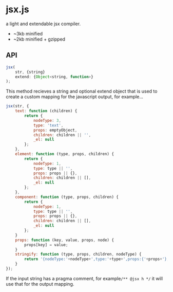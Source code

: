 # jsx.js

a light and extendable jsx compiler.

- ~3kb minified
- ~2kb minified + gzipped

## API

```javascript
jsx(
	str, {string} 
	extend: {Object<string, function>}
);
```

This method recieves a string and optional extend object that is used to create
a custom mapping for the javascript output, for example...

```javascript
jsx(str, {
	text: function (children) {
	 	return {
	 		nodeType: 3,
	 		type: 'text',
	 		props: emptyObject,
	 		children: children || '',
	 		_el: null
	 	};
	},
	element: function (type, props, children) {
	 	return {
	 		nodeType: 1,
	 		type: type || '',
	 		props: props || {},
	 		children: children || [],
	 		_el: null
	 	};
	},
	component: function (type, props, children) {
		return {
	 		nodeType: 1,
	 		type: type || '',
	 		props: props || {},
	 		children: children || [],
	 		_el: null
	 	}; 
	}
	props: function (key, value, props, node) {
		props[key] = value;
	}
	stringify: function (type, props, children, nodeType) {
		return '{nodeType:'+nodeType+',type:'+type+',props:{'+props+'},children:'+children+',_el:null}';
	}
});
```

If the input string has a pragma comment, for example`/** @jsx h */` it will use that for the output mapping.
